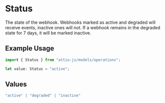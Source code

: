 # Status

The state of the webhook. Webhooks marked as active and degraded will receive events, inactive ones will not. If a webhook remains in the degraded state for 7 days, it will be marked inactive.

## Example Usage

```typescript
import { Status } from "attio-js/models/operations";

let value: Status = "active";
```

## Values

```typescript
"active" | "degraded" | "inactive"
```